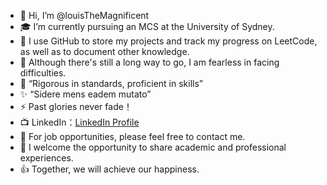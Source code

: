 - 👋 Hi, I’m @louisTheMagnificent
- 🎓 I’m currently pursuing an MCS at the University of Sydney.
- 🌱 I use GitHub to store my projects and track my progress on LeetCode, as well as to document other knowledge.
- 💪 Although there's still a long way to go, I am fearless in facing difficulties.
- 📖 “Rigorous in standards, proficient in skills”
- ✨ “Sidere mens eadem mutato”
- ⚡️ Past glories never fade！
- 📺 LinkedIn：[LinkedIn Profile](https://www.linkedin.com/in/yi-l-b872b1340)
- 💼 For job opportunities, please feel free to contact me.
- 🤝 I welcome the opportunity to share academic and professional experiences.
- 👍 Together, we will achieve our happiness.
